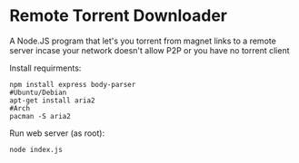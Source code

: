 # Remote Torrent Downloader
A Node.JS program that let's you torrent from magnet links to a remote server incase your network doesn't allow P2P or you have no torrent client

Install requirments:

    npm install express body-parser
    #Ubuntu/Debian
    apt-get install aria2
    #Arch
    pacman -S aria2
    
Run web server (as root):

    node index.js
